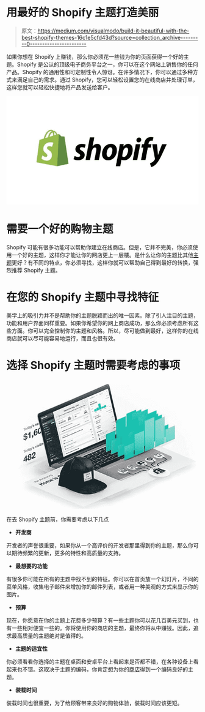 # 用最好的 Shopify 主题打造美丽

> 原文：<https://medium.com/visualmodo/build-it-beautiful-with-the-best-shopify-themes-16c1e5cfd43d?source=collection_archive---------0----------------------->

如果你想在 Shopify 上赚钱，那么你必须花一些钱为你的页面获得一个好的主题。Shopify 是公认的顶级电子商务平台之一，你可以在这个网站上销售你的任何产品。Shopify 的通用性和可定制性令人惊讶。在许多情况下，你可以通过多种方式来满足自己的需求。通过 Shopify，您可以轻松设置您的在线商店并处理订单，这样您就可以轻松快捷地将产品发送给客户。

![](img/db1f8c525aca937f804ac378a2a5b2ea.png)

# 需要一个好的购物主题

Shopify 可能有很多功能可以帮助你建立在线商店。但是，它并不完美，你必须使用一个好的主题，这样你才能让你的网店更上一层楼。是什么让你的主题比其他[主题](https://www.onlinedimes.com/best-shopify-themes/)更好？有不同的特点，你必须寻找，这样你就可以帮助自己得到最好的转换，强烈推荐 Shopify 主题。

# 在您的 Shopify 主题中寻找特征

美学上的吸引力并不是帮助你的主题脱颖而出的唯一因素。除了引人注目的主题，功能和用户界面同样重要。如果你希望你的网上商店成功，那么你必须考虑所有这些方面。你可以完全控制你的主题和风格。所以，尽可能做到最好，这样你的在线商店就可以尽可能容易地运行，而且也很有效。

# 选择 Shopify 主题时需要考虑的事项

![](img/d24ae58349f9601e82f4adf8e2811d1d.png)

在去 Shopify [主题](https://visualmodo.com/)前，你需要考虑以下几点

*   **开发商**

开发者的声誉很重要，如果你从一个高评价的开发者那里得到你的主题，那么你可以期待频繁的更新，更多的特性和高质量的支持。

*   **最想要的功能**

有很多你可能在所有的主题中找不到的特征。你可以在首页放一个幻灯片，不同的菜单风格，收集电子邮件来增加你的邮件列表，或者用一种美观的方式来显示你的图片。

*   **预算**

现在，你愿意在你的主题上花费多少预算？有一些主题你可以花几百美元买到，也有一些相对便宜一些的。你将使用你的商店的主题，最终你将从中赚钱。因此，追求最高质量的主题绝对是值得的。

*   **主题的适宜性**

你必须看看你选择的主题在桌面和安卓平台上看起来是否都不错，在各种设备上看起来也不错。这取决于主题的编码，你肯定想为你的[商店](https://visualmodo.com/)得到一个编码良好的主题。

*   **装载时间**

装载时间也很重要，为了给顾客带来良好的购物体验，装载时间应该更短。